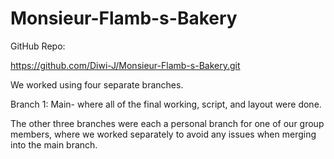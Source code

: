# Monsieur-Flamb-s-Bakery

GitHub Repo:



https://github.com/Diwi-J/Monsieur-Flamb-s-Bakery.git



We worked using four separate branches. 

Branch 1: Main- where all of the final working, script, and layout were done.



The other three branches were each a personal branch for one of our group members, where we worked separately to avoid any issues when merging into the main branch. 

